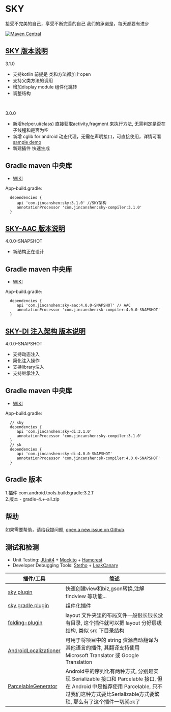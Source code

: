 # SKY
接受不完美的自己，享受不断完善的自己 我们的承诺是，每天都要有进步

[![Maven Central][mavenbadge-svg]][mavenbadge]

[SKY 版本说明](https://github.com/skyJinc/sky/wiki)
-----------------------------------
3.1.0

 - 支持kotlin 前提是 类和方法都加上open
 - 支持父类方法的调用
 - 增加display module 组件化跳转
 - 调整结构
<br />

3.0.0

 - 新增helper.ui(class)  直接获取activity,fragment 来执行方法, 无需判定是否在子线程和是否为空
 - 新增 cglib for android 动态代理，无需在声明接口，可直接使用，详情可看 [sample demo](https://github.com/skyJinc/sky/tree/master/sample/src/main/java/com/example/sky)<br />
 - 新建插件 快速生成
 
 Gradle maven 中央库
 ----------------------
 
  - [WIKI](https://github.com/skyJinc/sky/wiki/3.1.0-gradle_init)
  
 App-build.gradle:
 
      dependencies {
         api 'com.jincanshen:sky:3.1.0' //SKY架构
         annotationProcessor 'com.jincanshen:sky-compiler:3.1.0'
      }
 
[SKY-AAC 版本说明](https://github.com/skyJinc/sky/wiki)
-----------------------------------
4.0.0-SNAPSHOT

 - 新结构正在设计

 Gradle maven 中央库
 ----------------------
 
  - [WIKI](https://github.com/skyJinc/sky/wiki/3.1.0-gradle_init)
  
 App-build.gradle:
 
      dependencies {
         api 'com.jincanshen:sky-aac:4.0.0-SNAPSHOT' // AAC 
         annotationProcessor 'com.jincanshen:sk-compiler:4.0.0-SNAPSHOT'
      }
 
 
[SKY-DI 注入架构 版本说明](https://github.com/skyJinc/sky/wiki/DI%E6%B3%A8%E5%85%A5%E6%A1%86%E6%9E%B6)
-----------------------------------
4.0.0-SNAPSHOT

 - 支持动态注入
 - 简化注入操作
 - 支持library注入
 - 支持继承注入

 Gradle maven 中央库
 ----------------------
 
  - [WIKI](https://github.com/skyJinc/sky/wiki/3.1.0-gradle_init)
  
 App-build.gradle:
 
      // sky
      dependencies {
         api 'com.jincanshen:sky-di:3.1.0' 
         annotationProcessor 'com.jincanshen:sky-compiler:3.1.0'
      }
      // sk
      dependencies {
         api 'com.jincanshen:sky-di:4.0.0-SNAPSHOT' 
         annotationProcessor 'com.jincanshen:sk-compiler:4.0.0-SNAPSHOT'
      }
 

Gradle 版本
-----------------------------------
1.插件 com.android.tools.build:gradle:3.2.1'<br />
2.版本 - gradle-4.+-all.zip<br />



帮助
-----------------------

如果需要帮助，请给我提问题, [open a new issue on Github](https://github.com/skyJinc/sky/issues/new).

测试和检测
-----------------------
* Unit Testing: [JUnit4](https://github.com/junit-team/junit4) +
 [Mockito](https://github.com/mockito/mockito) +
 [Hamcrest](https://github.com/hamcrest/JavaHamcrest)
* Developer Debugging Tools: [Stetho](https://github.com/facebook/stetho) +
 [LeakCanary](https://github.com/square/leakcanary)


插件/工具 | 简述
-------- | --------
[sky plugin](https://github.com/skyJinc/SkyPlugin) | 快速创建view和biz,gson转换,注解findview 等功能...
[sky gradle plugin](https://github.com/skyJinc/SkyGradlePlugIn) | 组件化插件
[folding-plugin](https://github.com/dmytrodanylyk/folding-plugin) | layout 文件夹里的布局文件一般很长很长没有目录, 这个插件就可以把 layout 分好层级结构, 类似 src 下目录结构
[AndroidLocalizationer](https://github.com/westlinkin/AndroidLocalizationer) | 可用于将项目中的 string 资源自动翻译为其他语言的插件, 其翻译支持使用 Microsoft Translator 或 Google Translation
[ParcelableGenerator](https://github.com/mcharmas/android-parcelable-intellij-plugin) | Android中的序列化有两种方式, 分别是实现 Serializable 接口和 Parcelable 接口, 但在 Android 中是推荐使用 Parcelable, 只不过我们这种方式要比Serializable方式要繁琐, 那么有了这个插件一切就ok了


[mavenbadge-svg]: https://maven-badges.herokuapp.com/maven-central/com.jincanshen/sky/badge.svg
[mavenbadge]: https://maven-badges.herokuapp.com/maven-central/com.jincanshen/sky
